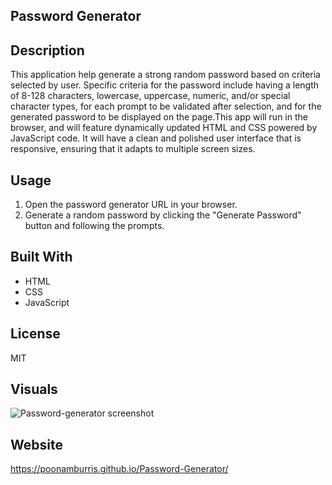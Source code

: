 ## Password Generator

## Description
This application help generate a strong random password based on criteria selected by user. Specific criteria for the password include having a length of 8-128 characters, lowercase, uppercase, numeric, and/or special character types, for each prompt to be validated after selection, and for the generated password to be displayed on the page.This app will run in the browser, and will feature dynamically updated HTML and CSS powered by JavaScript code. It will have a clean and polished user interface that is responsive, ensuring that it adapts to multiple screen sizes.

## Usage
1. Open the password generator URL in your browser.
2. Generate a random password by clicking the "Generate Password" button and following the prompts.

## Built With
* HTML
* CSS
* JavaScript

## License
MIT

## Visuals
![Password-generator screenshot](https://user-images.githubusercontent.com/119805763/212741821-0445ca39-7d87-49e6-ae21-2bba05df215b.png)

## Website
https://poonamburris.github.io/Password-Generator/


